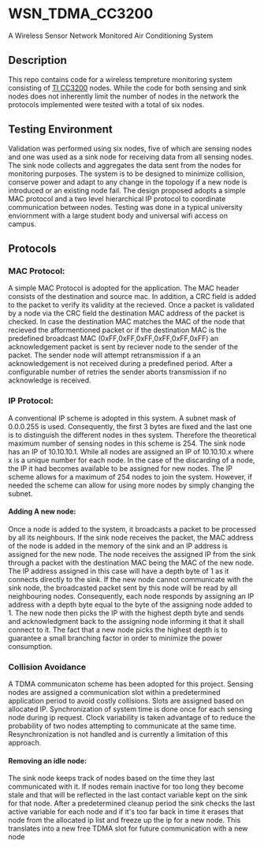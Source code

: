 # WSN_TDMA_CC3200
A Wireless Sensor Network Monitored Air Conditioning System 

## Description
This repo contains code for a wireless tempreture monitoring system consisting of [TI CC3200](https://www.ti.com/product/CC3200) nodes.
While the code for both sensing and sink nodes does not inherently limit the number of nodes in the network the protocols implemented were tested with a total of six nodes.

## Testing Environment
Validation was performed using six nodes, five of which are sensing nodes and one was used as a sink node for receiving data from all sensing nodes. 
The sink node collects and aggregates the data sent from the nodes for monitoring purposes. The system is to be designed to minimize collision, conserve power and adapt to any change in the topology if a new node is introduced or an existing node fail. The design proposed adopts a simple MAC protocol and a two level hierarchical IP protocol to coordinate communication between nodes. Testing was done in a typical university enviornment with a large student body and universal wifi access on campus. 

## Protocols
### MAC Protocol: 

A simple MAC Protocol is adopted for the application. 
The MAC header consists of the destination and source mac. 
In addition, a CRC field is added to the packet to verify its validity at the recieved. 
Once a packet is validated by a node via the CRC field the destination MAC address of the packet is checked. 
In case the destination MAC matches the MAC of the node that recieved the afformentioned packet or if the destination MAC is the predefined broadcast MAC (0xFF,0xFF,0xFF,0xFF,0xFF,0xFF) an acknowledgement packet is sent by reciever node to the sender of the packet. 
The sender node will attempt retransmission if a an acknowledgement is not received during a predefined period. After a configurable number of retries the sender aborts transmission if no acknowledge is received. 

### IP Protocol: 

A conventional IP scheme is adopted in this system. 
A subnet mask of 0.0.0.255 is used. 
Consequently, the first 3 bytes are fixed and the last one is to distinguish the different nodes in thes system. Therefore the theoretical maximum number of sensing nodes in this scheme is 254.
The sink node has an IP of 10.10.10.1. While all nodes are assigned an IP of 10.10.10.x where x is a unique number for each node. In the case of the discarding of a node, the IP it had becomes available to be assigned for new nodes. The IP scheme allows for a maximum of 254 nodes to join the system. However, if needed the scheme can allow for using more nodes by simply changing the subnet.  

#### Adding A new node: 
Once a node is added to the system, it broadcasts a packet to be processed by all its neighbours. If the sink node receives the packet, the MAC address of the node is added in the memory of the sink and an IP address is assigned for the new node. The node receives the assigned IP from the sink through a packet with the destination MAC being the MAC of the new node. The IP address assigned in this case will have a depth byte of 1 as it connects directly to the sink. If the new node cannot communicate with the sink node, the broadcasted packet sent by this node will be read by all neighbouring nodes. Consequently, each node responds by assigning an IP address with a depth byte equal to the byte of the assigning node added to 1. The new node then picks the IP with the highest depth byte and sends and  acknowledgment back to the assigning node informing it that it shall connect to it. The fact that a new node picks the highest depth is to guarantee a small branching factor in order to minimize the power consumption. 

### Collision Avoidance
A TDMA communicaton scheme has been adopted for this project. Sensing nodes are assigned a communication slot within a predetermined application period to avoid costly collisions. Slots are assigned based on allocated IP. Synchronization of system time is done once for each sensing node during ip request. Clock variability is taken advantage of to reduce the probability of two nodes attempting to communicate at the same time. Resynchronization is not handled and is currently a limitation of this approach. 

#### Removing an idle node: 
The sink node keeps track of nodes based on the time they last communicated with it. If nodes remain inactive for too long they become stale and that will be reflected in the last contact variable kept on the sink for that node. After a predetermined cleanup period the sink checks the last active variable for each node and if it's too far back in time it erases that node from the allocated ip list and freeze up the ip for a new node. This translates into a new free TDMA slot for future communication with a new node
